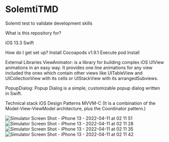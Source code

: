 # SolemtiTMD
Solemti test to validate development skills


What is this repository for?

iOS 13.3
Swift



How do I get set up?
Install Cocoapods v1.9.1
Execute pod Install




External Libraries
ViewAnimator: is a library for building complex iOS UIView animations in an easy way. It provides one line animations for any view included the ones which contain other views like UITableView and UICollectionView with its cells or UIStackView with its arrangedSubviews.



PopupDialog: Popup Dialog is a simple, customizable popup dialog written in Swift.





Technical stack
iOS Design Patterns MVVM-C (It is a combination of the Model-View-ViewModel architecture, plus the Coordinator pattern.)


![Simulator Screen Shot - iPhone 13 - 2022-04-11 at 02 11 51](https://user-images.githubusercontent.com/93277564/162684520-0ed679ae-43e1-4019-aa98-2b7f8feca4d4.png)
![Simulator Screen Shot - iPhone 13 - 2022-04-11 at 02 11 28](https://user-images.githubusercontent.com/93277564/162684530-ab76def8-c8b6-4eca-8400-c923dcb36903.png)
![Simulator Screen Shot - iPhone 13 - 2022-04-11 at 02 11 35](https://user-images.githubusercontent.com/93277564/162684536-170cff1c-1281-4bed-9ad5-c809f0694c39.png)
![Simulator Screen Shot - iPhone 13 - 2022-04-11 at 02 11 42](https://user-images.githubusercontent.com/93277564/162684547-13ae9825-2aa6-4084-8c0b-e355a3aafb48.png)

